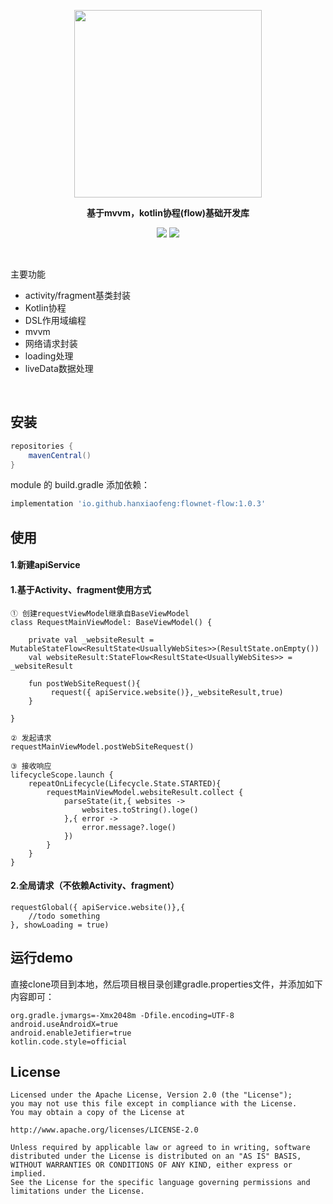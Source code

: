 
<p align="center"><img src="https://gimg2.baidu.com/image_search/src=http%3A%2F%2Fhbimg.huabanimg.com%2Fc8c0c98749dadff0a55f0dda33433f2bde7040fe12c4e-1GDsbS_fw658&refer=http%3A%2F%2Fhbimg.huabanimg.com&app=2002&size=f9999,10000&q=a80&n=0&g=0n&fmt=auto?sec=1652497061&t=ce7f9f0622ca3361d9cdc68cd731663f" width="300"/>

<p align="center"><strong>基于mvvm，kotlin协程(flow)基础开发库</strong></p>

<p align="center">
<img src="https://img.shields.io/badge/language-kotlin-orange.svg"/>
<img src="https://img.shields.io/badge/license-Apache-blue"/>
</p>

<br>

主要功能

- activity/fragment基类封装
- Kotlin协程
- DSL作用域编程
- mvvm
- 网络请求封装
- loading处理
- liveData数据处理
<br>

## 安装

```groovy
repositories {
    mavenCentral()
}
```

module 的 build.gradle 添加依赖：

```groovy
implementation 'io.github.hanxiaofeng:flownet-flow:1.0.3'
```

## 使用

#### 1.新建apiService

#### 1.基于Activity、fragment使用方式

```
① 创建requestViewModel继承自BaseViewModel
class RequestMainViewModel: BaseViewModel() {

    private val _websiteResult = MutableStateFlow<ResultState<UsuallyWebSites>>(ResultState.onEmpty())
    val websiteResult:StateFlow<ResultState<UsuallyWebSites>> = _websiteResult

    fun postWebSiteRequest(){
         request({ apiService.website()},_websiteResult,true)
    }

}

② 发起请求
requestMainViewModel.postWebSiteRequest()

③ 接收响应
lifecycleScope.launch {
    repeatOnLifecycle(Lifecycle.State.STARTED){
        requestMainViewModel.websiteResult.collect {
            parseState(it,{ websites ->
                websites.toString().loge()
            },{ error ->
                error.message?.loge()
            })
        }
    }
}

```

#### 2.全局请求（不依赖Activity、fragment）

```
requestGlobal({ apiService.website()},{
    //todo something
}, showLoading = true)
```

## 运行demo

直接clone项目到本地，然后项目根目录创建gradle.properties文件，并添加如下内容即可：

```
org.gradle.jvmargs=-Xmx2048m -Dfile.encoding=UTF-8
android.useAndroidX=true
android.enableJetifier=true
kotlin.code.style=official
```

## License

```
Licensed under the Apache License, Version 2.0 (the "License");
you may not use this file except in compliance with the License.
You may obtain a copy of the License at

http://www.apache.org/licenses/LICENSE-2.0

Unless required by applicable law or agreed to in writing, software
distributed under the License is distributed on an "AS IS" BASIS,
WITHOUT WARRANTIES OR CONDITIONS OF ANY KIND, either express or implied.
See the License for the specific language governing permissions and
limitations under the License.
```

